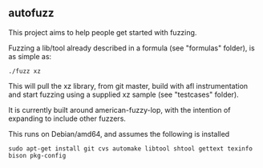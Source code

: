 ## autofuzz

This project aims to help people get started with fuzzing.

Fuzzing a lib/tool already described in a formula (see "formulas" folder),
is as simple as:

    ./fuzz xz

This will pull the xz library, from git master, build with afl instrumentation
and start fuzzing using a supplied xz sample (see "testcases" folder).

It is currently built around american-fuzzy-lop, with the intention of expanding
to include other fuzzers.


This runs on Debian/amd64, and assumes the following is installed

    sudo apt-get install git cvs automake libtool shtool gettext texinfo bison pkg-config
